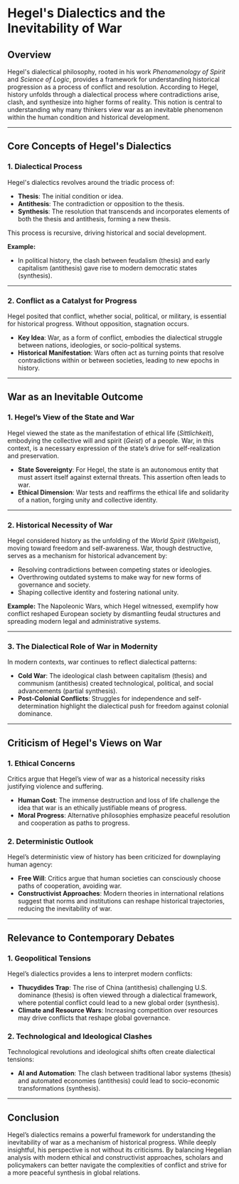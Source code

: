 # Hegel's Dialectics and the Inevitability of War

## Overview
Hegel's dialectical philosophy, rooted in his work *Phenomenology of Spirit* and *Science of Logic*, provides a framework for understanding historical progression as a process of conflict and resolution. According to Hegel, history unfolds through a dialectical process where contradictions arise, clash, and synthesize into higher forms of reality. This notion is central to understanding why many thinkers view war as an inevitable phenomenon within the human condition and historical development.

---

## Core Concepts of Hegel's Dialectics

### **1. Dialectical Process**
Hegel's dialectics revolves around the triadic process of:
- **Thesis**: The initial condition or idea.
- **Antithesis**: The contradiction or opposition to the thesis.
- **Synthesis**: The resolution that transcends and incorporates elements of both the thesis and antithesis, forming a new thesis.

This process is recursive, driving historical and social development.

**Example:**
- In political history, the clash between feudalism (thesis) and early capitalism (antithesis) gave rise to modern democratic states (synthesis).

---

### **2. Conflict as a Catalyst for Progress**
Hegel posited that conflict, whether social, political, or military, is essential for historical progress. Without opposition, stagnation occurs. 
- **Key Idea**: War, as a form of conflict, embodies the dialectical struggle between nations, ideologies, or socio-political systems.
- **Historical Manifestation**: Wars often act as turning points that resolve contradictions within or between societies, leading to new epochs in history.

---

## War as an Inevitable Outcome

### **1. Hegel’s View of the State and War**
Hegel viewed the state as the manifestation of ethical life (*Sittlichkeit*), embodying the collective will and spirit (*Geist*) of a people. War, in this context, is a necessary expression of the state’s drive for self-realization and preservation.

- **State Sovereignty**: For Hegel, the state is an autonomous entity that must assert itself against external threats. This assertion often leads to war.
- **Ethical Dimension**: War tests and reaffirms the ethical life and solidarity of a nation, forging unity and collective identity.

---

### **2. Historical Necessity of War**
Hegel considered history as the unfolding of the *World Spirit* (*Weltgeist*), moving toward freedom and self-awareness. War, though destructive, serves as a mechanism for historical advancement by:
- Resolving contradictions between competing states or ideologies.
- Overthrowing outdated systems to make way for new forms of governance and society.
- Shaping collective identity and fostering national unity.

**Example:**
The Napoleonic Wars, which Hegel witnessed, exemplify how conflict reshaped European society by dismantling feudal structures and spreading modern legal and administrative systems.

---

### **3. The Dialectical Role of War in Modernity**
In modern contexts, war continues to reflect dialectical patterns:
- **Cold War**: The ideological clash between capitalism (thesis) and communism (antithesis) created technological, political, and social advancements (partial synthesis).
- **Post-Colonial Conflicts**: Struggles for independence and self-determination highlight the dialectical push for freedom against colonial dominance.

---

## Criticism of Hegel's Views on War

### **1. Ethical Concerns**
Critics argue that Hegel’s view of war as a historical necessity risks justifying violence and suffering.
- **Human Cost**: The immense destruction and loss of life challenge the idea that war is an ethically justifiable means of progress.
- **Moral Progress**: Alternative philosophies emphasize peaceful resolution and cooperation as paths to progress.

### **2. Deterministic Outlook**
Hegel’s deterministic view of history has been criticized for downplaying human agency:
- **Free Will**: Critics argue that human societies can consciously choose paths of cooperation, avoiding war.
- **Constructivist Approaches**: Modern theories in international relations suggest that norms and institutions can reshape historical trajectories, reducing the inevitability of war.

---

## Relevance to Contemporary Debates

### **1. Geopolitical Tensions**
Hegel’s dialectics provides a lens to interpret modern conflicts:
- **Thucydides Trap**: The rise of China (antithesis) challenging U.S. dominance (thesis) is often viewed through a dialectical framework, where potential conflict could lead to a new global order (synthesis).
- **Climate and Resource Wars**: Increasing competition over resources may drive conflicts that reshape global governance.

### **2. Technological and Ideological Clashes**
Technological revolutions and ideological shifts often create dialectical tensions:
- **AI and Automation**: The clash between traditional labor systems (thesis) and automated economies (antithesis) could lead to socio-economic transformations (synthesis).

---

## Conclusion
Hegel’s dialectics remains a powerful framework for understanding the inevitability of war as a mechanism of historical progress. While deeply insightful, his perspective is not without its criticisms. By balancing Hegelian analysis with modern ethical and constructivist approaches, scholars and policymakers can better navigate the complexities of conflict and strive for a more peaceful synthesis in global relations.
